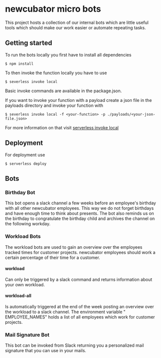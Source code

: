 # newcubator micro bots

This project hosts a collection of our internal bots which are little useful tools which should make our work easier or automate repeating tasks.

## Getting started

To run the bots locally you first have to install all dependencies
```
$ npm install
```

To then invoke the function locally you have to use
```
$ severless invoke local
```

Basic invoke commands are available in the package.json.

If you want to invoke your function with a payload create a json file in the payloads directory and invoke your function with
```
$ severless invoke local -f <your-function> -p ./payloads/<your-json-file.json>
```

For more information on that
visit [serverless invoke local](https://www.serverless.com/framework/docs/providers/aws/cli-reference/invoke-local/)

## Deployment

For deployment use
```
$ serverless deploy
```

## Bots

### Birthday Bot

This bot opens a slack channel a few weeks before an employee's birthday with all other newcubator employees. This way we do not forget
birthdays and have enough time to think about presents. The bot also reminds us on the birthday to congratulate the birthday child and
archives the channel on the following workday.

### Workload Bots

The workload bots are used to gain an overview over the employees tracked times for customer projects. newcubator employees should work a
certain percentage of their time for a customer.

#### workload
Can only be triggered by a slack command and returns information about your own workload.

#### workload-all

Is automatically triggered at the end of the week posting an overview over the workload to a slack channel. The environment variable "
EMPLOYEE_NAMES" holds a list of all employees which work for customer projects.

### Mail Signature Bot

This bot can be invoked from Slack returning you a personalized mail signature that you can use in your mails.
